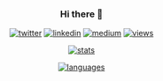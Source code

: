 <div align="center">
  
### Hi there 👋

[linkedin]: https://img.shields.io/static/v1?label=&message=LinkedIn&&color=3B3B7A&logo=linkedin
[medium]: https://img.shields.io/static/v1?label=&message=Blog&color=3B3B7A&logo=medium
[twitter]: https://img.shields.io/static/v1?label=&message=Twitter&&color=3B3B7A&logo=twitter
[views]: https://komarev.com/ghpvc/?username=sadewole&color=3B3B7A
[stats]: https://github-readme-stats.vercel.app/api?username=sadewole&count_private=true&show_icons=true&theme=synthwave&include_all_commits=true
[languages]: https://github-readme-stats.vercel.app/api/top-langs?username=sadewole&layout=compact&theme=synthwave

[![twitter]](https://twitter.com/samador9)
[![linkedin]](https://www.linkedin.com/in/samador9/)
[![medium]](https://samador9.medium.com/)
[![views]](https://github.com/sadewole/github-profile-views-counter)
  
[![stats]](https://github.com/sadewole/github-readme-stats)

[![languages]](https://github.com/sadewole/github-readme-stats)
  
</div>

<!--
**sadewole/sadewole** is a ✨ _special_ ✨ repository because its `README.md` (this file) appears on your GitHub profile.

Here are some ideas to get you started:

- 🔭 I’m currently working on ...
- 🌱 I’m currently learning ...
- 👯 I’m looking to collaborate on ...
- 🤔 I’m looking for help with ...
- 💬 Ask me about ...
- 📫 How to reach me: ...
- 😄 Pronouns: ...
- ⚡ Fun fact: ...
-->
